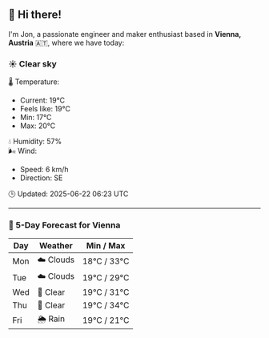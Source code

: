 ## 👋 Hi there!

I'm Jon, a passionate engineer and maker enthusiast based in **Vienna, Austria** 🇦🇹, where we have today:

### ☀️ Clear sky 

🌡️ Temperature: 
* Current: 19°C
* Feels like: 19°C
* Min: 17°C 
* Max: 20°C  

💧 Humidity: 57%  
🌬️ Wind: 
* Speed: 6 km/h 
* Direction: SE  

🕒 Updated: 2025-06-22 06:23 UTC

---

### 📅 5-Day Forecast for Vienna

| Day | Weather | Min / Max |
|-----|---------|------------|
| Mon | ☁️ Clouds | 18°C / 33°C |
| Tue | ☁️ Clouds | 19°C / 29°C |
| Wed | 🌙 Clear | 19°C / 31°C |
| Thu | 🌙 Clear | 19°C / 34°C |
| Fri | 🌦️ Rain | 19°C / 21°C |
